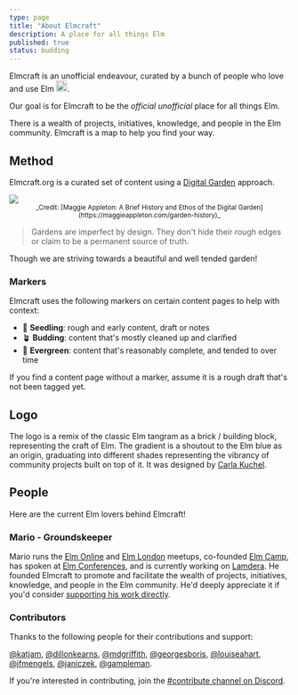 ```yaml
---
type: page
title: "About Elmcraft"
description: A place for all things Elm
published: true
status: budding
---
```


Elmcraft is an unofficial endeavour, curated by a bunch of people who love and use Elm <img width="20" src="/images/elmcraft-heart-transparent.png" />.

Our goal is for Elmcraft to be the _official unofficial_ place for all things Elm.

There is a wealth of projects, initiatives, knowledge, and people in the Elm community. Elmcraft is a map to help you find your way.


## Method

Elmcraft.org is a curated set of content using a [Digital Garden](https://maggieappleton.com/garden-history) approach.

<img maxwidth="600" src="/images/digital-garden.png" />

<center>
<small>
  _Credit: [Maggie Appleton: A Brief History and Ethos of the Digital Garden](https://maggieappleton.com/garden-history)_
</small>
</center>

> Gardens are imperfect by design. They don't hide their rough edges or claim to be a permanent source of truth.

Though we are striving towards a beautiful and well tended garden!


### Markers

Elmcraft uses the following markers on certain content pages to help with context:

- 🌱 **Seedling**: rough and early content, draft or notes
- 🪴 **Budding**: content that's mostly cleaned up and clarified
- 🌳 **Evergreen**: content that's reasonably complete, and tended to over time

If you find a content page without a marker, assume it is a rough draft that's not been tagged yet.


## Logo

The logo is a remix of the classic Elm tangram as a brick / building block, representing the craft of Elm. The gradient is a shoutout to the Elm blue as an origin, graduating into different shades representing the vibrancy of community projects built on top of it. It was designed by [Carla Kuchel](https://dribbble.com/carlakuchel).


## People

Here are the current Elm lovers behind Elmcraft!


### Mario - Groundskeeper

Mario runs the [Elm Online](https://meetdown.app/group/10561/Elm-Online-Meetup) and [Elm London](https://meetdown.app/group/37aa26/Elm-London-Meetup) meetups, co-founded [Elm Camp](https://elm.camp), has spoken at [Elm Conferences](/community/conferences), and is currently working on [Lamdera](https://lamdera.com). He founded Elmcraft to promote and facilitate the wealth of projects, initiatives, knowledge, and people in the Elm community. He'd deeply appreciate it if you'd consider [supporting his work directly](https://github.com/sponsors/supermario).


### Contributors

Thanks to the following people for their contributions and support:

[@katjam](https://github.com/katjam), [@dillonkearns](https://github.com/dillonkearns), [@mdgriffith](https://github.com/mdgriffith), [@georgesboris](https://github.com/georgesboris), [@louiseahart](https://github.com/louiseahart), [@jfmengels](https://github.com/jfmengels), [@janiczek](https://github.com/Janiczek), [@gampleman](https://github.com/gampleman).

If you're interested in contributing, join the [#contribute channel on Discord](/discuss).
